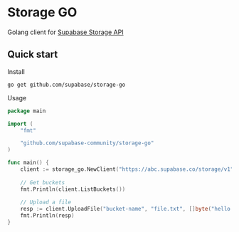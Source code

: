 # Storage GO
Golang client for [Supabase Storage API](https://github.com/supabase/storage-api)

## Quick start
Install
```shell
go get github.com/supabase/storage-go
```

Usage
```go
package main

import (
	"fmt"

	"github.com/supabase-community/storage-go"
)

func main() {
	client := storage_go.NewClient("https://abc.supabase.co/storage/v1", "<service-token>", nil)
	
	// Get buckets
	fmt.Println(client.ListBuckets())
	
	// Upload a file
	resp := client.UploadFile("bucket-name", "file.txt", []byte("hello world"))
	fmt.Println(resp)
}
```